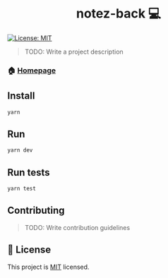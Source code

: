 <h1 align="center">notez-back 💻</h1>
<p>
  <a href="https://github.com/talyssonoc/notez-back/blob/master/LICENSE">
    <img alt="License: MIT" src="https://img.shields.io/badge/License-MIT-yellow.svg" target="_blank" />
  </a>
</p>

> TODO: Write a project description

### 🏠 [Homepage](https://github.com/talyssonoc/notez-back)

## Install

```sh
yarn
```

## Run

```sh
yarn dev
```

## Run tests

```sh
yarn test
```

## Contributing

> TODO: Write contribution guidelines

## 📝 License

This project is [MIT](https://github.com/talyssonoc/notez-back/blob/master/LICENSE) licensed.
